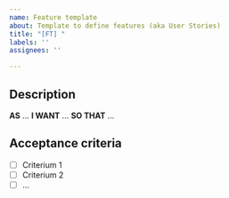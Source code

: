 ```yaml
---
name: Feature template
about: Template to define features (aka User Stories)
title: "[FT] "
labels: ''
assignees: ''

---
```


## Description 
**AS** ...
**I WANT** ...
**SO THAT** ...
## Acceptance criteria
- [ ] Criterium 1
- [ ] Criterium 2
- [ ] ...
